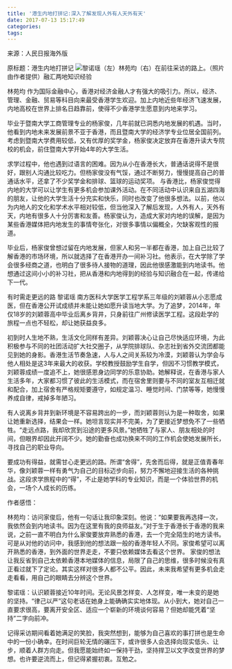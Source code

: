 ```yaml
---
title: '港生内地打拼记:深入了解发现人外有人天外有天'
date: 2017-07-13 15:17:49
categories:
tags:
---
```

来源：人民日报海外版
<!-- more -->
原标题：港生内地打拼记
![](http://n.sinaimg.cn/news/crawl/20170713/jFen-fyhwret3782679.jpg)黎诺瑶（左）林苑均（右）在前往采访的路上。（照片由作者提供）融汇两地知识经验

林苑均
作为国际金融中心，香港对经济金融人才有强大的吸引力。所以，经济、管理、金融、贸易等科目向来最受香港学生欢迎。加上内地近些年经济飞速发展，内地高校在世界上排名日趋靠前，使得不少香港学生愿意到内地来学习。

毕业于暨南大学工商管理专业的杨家俊，几年前就已洞悉内地发展的机遇。当时，他看到内地未来发展前景不亚于香港，而且暨南大学的经济学专业位居全国前列。考虑到暨南大学费用较低，又有优厚的奖学金，杨家俊决定放弃在香港升读大专院校的机会，前住暨南大学开始4年的大学生活。

求学过程中，他也遇到过语言的困难。因为从小在香港长大，普通话说得不是很好，跟别人沟通比较吃力。但杨家俊没有气馁，通过不断努力，慢慢提高自己的普通话水平，还拿了不少奖学金和排球、篮球的运动奖项。
与香港比，杨家俊觉得内地的大学可以让学生有更多机会参加课外活动。在不同活动中认识来自五湖四海的朋友，让他的大学生活十分充实和快乐，同时也改变了他很多想法。以前，他以为内地人的文化和学术水平相对较低，但当他深入了解后发现，人外有人，天外有天，内地有很多人十分厉害和友善。杨家俊认为，造成大家对内地的误解，是因为某些香港媒体把内地发生的事情夸张化，对很多事情以偏概全，欠缺客观性的报道。

毕业后，杨家俊曾想过留在内地发展，但家人和另一半都在香港，加上自己比较了解香港的市场环境，所以就选择了在香港开办一间补习社。他表示，在大学除了学会很多经商之道，也明白了很多待人接物的道理，因此他很感激能到内地读书。他想通过这间小小的补习社，把从香港和内地得到的经验与知识融合在一起，传递给下一代。

有时需走更远的路
黎诺瑶
南方医科大学医学工程学系三年级的刘颖蓉从小志愿成医，但在香港公开试成绩并未能让她如愿升读当地大学。为了追梦，2014年，年仅18岁的刘颖蓉高中毕业后离乡背井，只身前往广州修读医学工程。这段赴学的旅程一点也不轻松，却让她获益良多。

初到时人生地不熟，生活文化同样有差异。刘颖蓉决心让自己尽快适应环境，为此积极参与不同的社团活动扩大社交圈子，从学院排球队、杂志社到省外交流团都能见到她的身影。香港生活节奏急速，人与人之间关系较为冷漠，刘颖蓉认为学会与他人相处是这3年来最大的收获。学校教授鼓励学生自学，但因不习惯教学模式，刘颖蓉成绩一度追不上，她很感恩身边同学的乐意协助。她解释说，在香港与家人生活多年，大家都习惯了彼此的生活模式，而在宿舍里则要与不同的室友互相迁就和配合，加上宿舍有严格规矩要遵守，如规定温习、睡觉时间、门禁等等，她慢慢养成自律，戒掉多年陋习。

有人说离乡背井到新环境是不容易跨出的一步，而刘颖蓉则认为是一种取舍，如果让她重新选择，结果会一样。她坦言现实并不完美，为了更接近梦想免不了一些牺牲。“走远点路，我却欣赏到沿途的更多风景。”她牺牲了与家人、朋友相处的时间，但眼界却因此开阔不少。她的勤奋也成功换来不同的工作机会使她发展所长，寻找自己的职业导向。

要成功有得益，就需甘心走更远的路。所谓“舍得”，先舍而后得，就是正值青春年华，像刘颖蓉一样有勇气为自己的目标迈步向前，努力不懈地迎接生活的各种挑战。这段求学旅程中的“得”，不止是她学科的专业知识，而是一个体验世界的机会，一场个人成长的历练。

作者感悟：

林苑均：访问家俊后，他有一句话让我印象深刻。他说：“如果要我再选择一次，我依然会到内地读书。因为在这里有我的良师益友。”对于生于香港长于香港的我来说，之前一直不明白为什么家俊要放弃熟悉的香港，去一个完全陌生的地方读书。可是从对他的访问中，我感到他的想法跟一般的香港年轻人不同。家俊希望可以离开熟悉的香港，到外面的世界走走，不要只依赖媒体去看这个世界。
家俊的想法让我反省到自己太依赖香港本地媒体的信息，局限了自己的思维，很多时候没有真正看过就下了定论。其实这样对很多人都不公平。因此，未来我希望有更多机会走走看看，用自己的眼睛去分辨这个世界。

黎诺瑶：认识颖蓉接近10年时间。无论风景怎样变、人怎样变，唯一未变的是她的坚持。“律己以严”这句老话在她身上能确确实实地体现。从小到大，她对自己一直要求很高，要离开安全区、适应一个崭新的环境谈何容易？但她却能凭着“坚持”二字向前冲。

记得采访期间看着她满足的笑脸，我突然想到，能够为自己喜欢的事打拼也是生命中的一份小确幸。在时间巨轮无情的碾压下，或许很多人会选择向现实低头、让步，顺着人群方向走。但我愿能始终如一保持干劲，坚持捍卫以文字改变世界的梦想。也许要逆流而上，但记得紧握初衷。互勉之。



